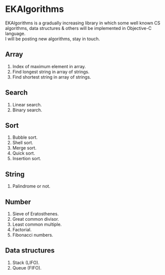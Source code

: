 EKAlgorithms
============

EKAlgorithms is a gradually increasing library in which some well known CS algorithms, data structures & others will be implemented in Objective-C language.  
I will be posting new algorithms, stay in touch.

Array
----- 
1. Index of maximum element in array. 
2. Find longest string in array of strings. 
3. Find shortest string in array of strings.

Search
------ 
1. Linear search.
2. Binary search.

Sort
----
1. Bubble sort.
2. Shell sort.
3. Merge sort.  
4. Quick sort.  
5. Insertion sort.

String
------
1. Palindrome or not.

Number
-------
1. Sieve of Eratosthenes.
2. Great common divisor.
3. Least common multiple.
4. Factorial.
5. Fibonacci numbers.

Data structures
---------------
1. Stack (LIFO).
2. Queue (FIFO).
